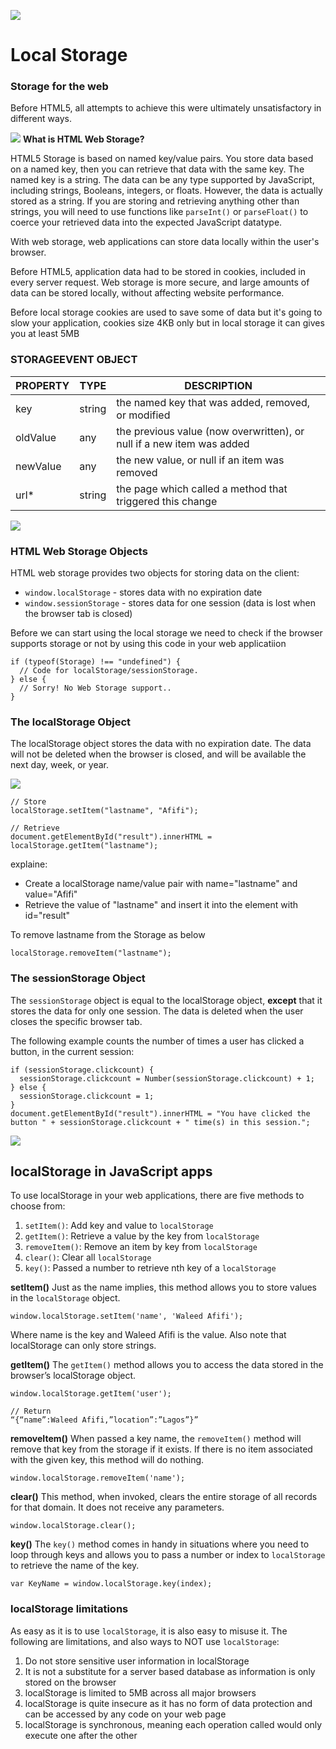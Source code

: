 ![](https://webdev.imgix.net/storage-for-the-web/hero.jpg?auto=format&fit=max&w=2880)

# Local Storage

### Storage for the web

Before HTML5, all attempts to achieve this were ultimately unsatisfactory in different ways.

![](https://res.cloudinary.com/de4rvmslk/image/upload/f_auto,q_auto,w_1440/v1/LocalStorage-cover_photo.png)
**What is HTML Web Storage?**

HTML5 Storage is based on named key/value pairs. You store data based on a named key, then you can retrieve that data with the same key. The named key is a string. The data can be any type supported by JavaScript, including strings, Booleans, integers, or floats. However, the data is actually stored as a string. If you are storing and retrieving anything other than strings, you will need to use functions like `parseInt()` or `parseFloat()` to coerce your retrieved data into the expected JavaScript datatype.


With web storage, web applications can store data locally within the user's browser.


Before HTML5, application data had to be stored in cookies, included in every server request. Web storage is more secure, and large amounts of data can be stored locally, without affecting website performance.

Before local storage cookies are used to save some of data but it's going to slow your application, cookies size 4KB only but in local storage it can gives you at least 5MB

### STORAGEEVENT OBJECT
| PROPERTY  |  TYPE |  DESCRIPTION |
|---|---|---|
| key  |  string |  the named key that was added, removed, or modified |
| oldValue  | any  |  the previous value (now overwritten), or null if a new item was added |
| newValue  | any  | the new value, or null if an item was removed  |
| url*	  |  string | the page which called a method that triggered this change  |


![](https://techglimpse.com/wp-content/uploads/2013/05/Pass-LocalStorage-data-to-PHP-using-jQuery.jpeg)
### HTML Web Storage Objects
HTML web storage provides two objects for storing data on the client:

* `window.localStorage` - stores data with no expiration date
* `window.sessionStorage` - stores data for one session (data is lost when the browser tab is closed)


Before we can start using the local storage we need to check if the browser supports storage or not by using this code in your web applicatiion
```
if (typeof(Storage) !== "undefined") {
  // Code for localStorage/sessionStorage.
} else {
  // Sorry! No Web Storage support..
}
```

### The localStorage Object
The localStorage object stores the data with no expiration date. The data will not be deleted when the browser is closed, and will be available the next day, week, or year.

![](https://gblobscdn.gitbook.com/assets%2F-LAn5scXl2uqUJUOqkJo%2F-LAn5wecEraNWaG7Ig2g%2F-LAn6Egc5yhMFI-0p1O6%2Flocal-storage-%E2%9C%95-fig-1.png?alt=media)
```
// Store
localStorage.setItem("lastname", "Afifi");

// Retrieve
document.getElementById("result").innerHTML = localStorage.getItem("lastname");
```

explaine:

* Create a localStorage name/value pair with name="lastname" and value="Afifi"
* Retrieve the value of "lastname" and insert it into the element with id="result"

To remove lastname from the Storage as below
```
localStorage.removeItem("lastname");
```

### The sessionStorage Object
The `sessionStorage` object is equal to the localStorage object, **except** that it stores the data for only one session. The data is deleted when the user closes the specific browser tab.

The following example counts the number of times a user has clicked a button, in the current session:

```
if (sessionStorage.clickcount) {
  sessionStorage.clickcount = Number(sessionStorage.clickcount) + 1;
} else {
  sessionStorage.clickcount = 1;
}
document.getElementById("result").innerHTML = "You have clicked the button " + sessionStorage.clickcount + " time(s) in this session.";
```

![](https://i.ytimg.com/vi/k8yJCeuP6I8/maxresdefault.jpg)
## localStorage in JavaScript apps
To use localStorage in your web applications, there are five methods to choose from:

1. `setItem()`: Add key and value to `localStorage`
2. `getItem()`: Retrieve a value by the key from `localStorage`
3. `removeItem()`: Remove an item by key from `localStorage`
4. `clear()`: Clear all `localStorage`
5. `key()`: Passed a number to retrieve nth key of a `localStorage`


**setItem()**
Just as the name implies, this method allows you to store values in the `localStorage` object.

```
window.localStorage.setItem('name', 'Waleed Afifi');
```

Where name is the key and Waleed Afifi is the value. Also note that localStorage can only store strings.

**getItem()**
The `getItem()` method allows you to access the data stored in the browser’s localStorage object.

```
window.localStorage.getItem('user');

// Return
“{“name”:Waleed Afifi,”location”:”Lagos”}”

```

**removeItem()**
When passed a key name, the `removeItem()` method will remove that key from the storage if it exists. If there is no item associated with the given key, this method will do nothing.

```
window.localStorage.removeItem('name');
```

**clear()**
This method, when invoked, clears the entire storage of all records for that domain. It does not receive any parameters.

```
window.localStorage.clear();
```

**key()**
The `key()` method comes in handy in situations where you need to loop through keys and allows you to pass a number or index to `localStorage` to retrieve the name of the key.

```
var KeyName = window.localStorage.key(index);
```


### localStorage limitations
As easy as it is to use `localStorage`, it is also easy to misuse it. The following are limitations, and also ways to NOT use `localStorage`:

1. Do not store sensitive user information in localStorage
2. It is not a substitute for a server based database as information is only stored on the browser
3. localStorage is limited to 5MB across all major browsers
4. localStorage is quite insecure as it has no form of data protection and can be accessed by any code on your web page
5. localStorage is synchronous, meaning each operation called would only execute one after the other
